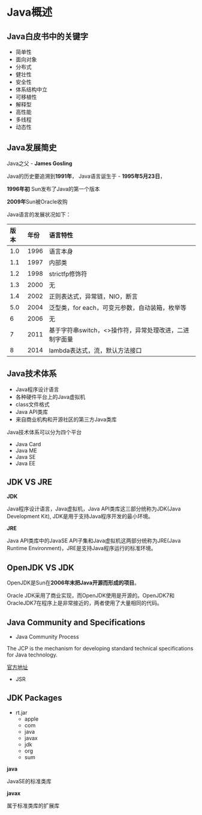 # Java概述

## Java白皮书中的关键字

- 简单性
- 面向对象
- 分布式
- 健壮性
- 安全性
- 体系结构中立
- 可移植性
- 解释型
- 高性能
- 多线程
- 动态性

## Java发展简史

Java之父 - **James Gosling**

Java的历史要追溯到**1991年**， Java语言诞生于 - **1995年5月23日**，

**1996年初** Sun发布了Java的第一个版本

**2009年**Sun被Oracle收购

Java语言的发展状况如下：

| 版本 | 年份 | 语言特性 |
| :---- | :----- | :---- |
| 1.0 | 1996 | 语言本身 |
| 1.1 | 1997 | 内部类 |
| 1.2 | 1998 | strictfp修饰符 |
| 1.3 | 2000 | 无 |
| 1.4 | 2002 | 正则表达式，异常链，NIO，断言 |
| 5.0 | 2004 | 泛型类，for each，可变元参数，自动装箱，枚举等 |
| 6 | 2006 | 无 |
| 7 | 2011 | 基于字符串switch，<>操作符，异常处理改进，二进制字面量 |
| 8 | 2014 | lambda表达式，流，默认方法接口 |

## Java技术体系

- Java程序设计语言
- 各种硬件平台上的Java虚拟机
- class文件格式
- Java API类库
- 来自商业机构和开源社区的第三方Java类库

Java技术体系可以分为四个平台

- Java Card
- Java ME
- Java SE
- Java EE

## JDK VS JRE

**JDK**

Java程序设计语言，Java虚拟机，Java API类库这三部分统称为JDK(Java Development Kit), JDK是用于支持Java程序开发的最小环境。

**JRE**

Java API类库中的JavaSE API子集和Java虚拟机这两部分统称为JRE(Java Runtime Environment)，JRE是支持Java程序运行的标准环境。

## OpenJDK VS JDK

OpenJDK是Sun在**2006年末把Java开源而形成的项目**。

Oracle JDK采用了商业实现，而OpenJDK使用是开源的。OpenJDK7和OracleJDK7在程序上是非常接近的，两者使用了大量相同的代码。

## Java Community and Specifications 

- Java Community Process

The JCP is the mechanism for developing standard technical specifications for Java technology.

[官方地址](https://www.jcp.org/en/home/index)

- JSR 

## JDK Packages

- rt.jar
  - apple
  - com
  - java
  - javax
  - jdk
  - org
  - sum

**java**

JavaSE的标准类库

**javax**

属于标准类库的扩展库



